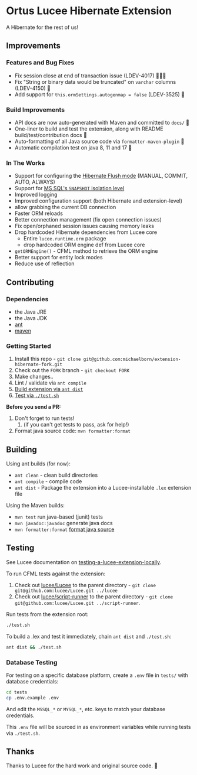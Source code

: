 # Ortus Lucee Hibernate Extension

A Hibernate for the rest of us!

## Improvements

### Features and Bug Fixes

* Fix session close at end of transaction issue (LDEV-4017) 🐛🐛🐛
* Fix "String or binary data would be truncated" on `varchar` columns (LDEV-4150) 🐛
* Add support for `this.ormSettings.autogenmap = false` (LDEV-3525) 🤖

### Build Improvements

* API docs are now auto-generated with Maven and committed to `docs/` 📖
* One-liner to build and test the extension, along with README build/test/contribution docs 🔨
* Auto-formatting of all Java source code via `formatter-maven-plugin` 🤖
* Automatic compilation test on java 8, 11 and 17 🤖

### In The Works

* Support for configuring the [Hibernate Flush mode](https://docs.jboss.org/hibernate/orm/5.4/javadocs/org/hibernate/FlushMode.html) (MANUAL, COMMIT, AUTO, ALWAYS)
* Support for [MS SQL's `SNAPSHOT` isolation level](https://learn.microsoft.com/en-us/dotnet/framework/data/adonet/sql/snapshot-isolation-in-sql-server)
* Improved logging
* Improved configuration support (both Hibernate and extension-level)
* allow grabbing the current DB connection
* Faster ORM reloads
* Better connection management (fix open connection issues)
* Fix open/orphaned session issues causing memory leaks
* Drop hardcoded Hibernate dependencies from Lucee core
  * Entire `lucee.runtime.orm` package
  * drop hardcoded ORM engine def from Lucee core
* `getORMEngine()` - CFML method to retrieve the ORM engine
* Better support for entity lock modes
* Reduce use of reflection

## Contributing

### Dependencies

* the Java JRE
* the Java JDK
* [ant](https://www.osradar.com/install-apache-ant-ubuntu-20-04/)
* [maven](https://linuxize.com/post/how-to-install-apache-maven-on-ubuntu-20-04/)

### Getting Started

1. Install this repo - `git clone git@github.com:michaelborn/extension-hibernate-fork.git`
2. Check out the `FORK` branch - `git checkout FORK`
3. Make changes..
4. Lint / validate via `ant compile`
5. [Build extension via `ant dist`](#building)
6. [Test via `./test.sh`](#testing)

**Before you send a PR:**

1. Don't forget to run tests!
   1. (if you can't get tests to pass, ask for help!)
2. Format java source code: `mvn formatter:format`

## Building

Using ant builds (for now):

* `ant clean` - clean build directories
* `ant compile` - compile code
* `ant dist` - Package the extension into a Lucee-installable `.lex` extension file

Using the Maven builds:

* `mvn test` run java-based (junit) tests
* `mvn javadoc:javadoc` generate java docs
* `mvn formatter:format` [format java source](https://code.revelc.net/formatter-maven-plugin/usage.html)

## Testing

See Lucee documentation on [testing-a-lucee-extension-locally](https://docs.lucee.org/guides/working-with-source/building-and-testing-extensions.html#testing-a-lucee-extension-locally).

To run CFML tests against the extension:

1. Check out [lucee/Lucee](https://github.com/lucee/lucee) to the parent directory - `git clone git@github.com:lucee/Lucee.git ../lucee`
2. Check out [lucee/script-runner](https://github.com/lucee/script-runner) to the parent directory - `git clone git@github.com:lucee/Lucee.git ../script-runner`.

Run tests from the extension root:

```bash
./test.sh
```

To build a .lex and test it immediately, chain `ant dist` and `./test.sh`:

```bash
ant dist && ./test.sh
```

### Database Testing

For testing on a specific database platform, create a `.env` file in `tests/` with database credentials:

```bash
cd tests
cp .env.example .env
```

And edit the `MSSQL_*` or `MYSQL_*`, etc. keys to match your database credentials.

This `.env` file will be sourced in as environment variables while running tests via `./test.sh`.

## Thanks

Thanks to Lucee for the hard work and original source code. 👋
